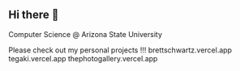 ## Hi there 👋

Computer Science @ Arizona State University

Please check out my personal projects !!! 
brettschwartz.vercel.app
tegaki.vercel.app
thephotogallery.vercel.app
